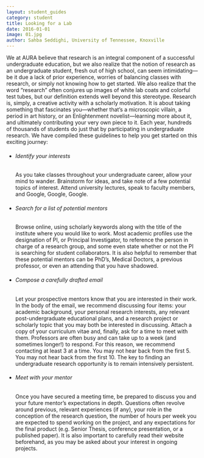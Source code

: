 ```yaml
---
layout: student_guides
category: student
title: Looking for a Lab
date: 2016-01-01
image: 01.jpg
author: Sahba Seddighi, University of Tennessee, Knoxville
---
```

We at AURA believe that research is an integral component of a successful undergraduate education, but we also realize that the notion of research as an undergraduate student, fresh out of high school, can seem intimidating—be it due a lack of prior experience, worries of balancing classes with research, or simply not knowing how to get started. We also realize that the word “research” often conjures up images of white lab coats and colorful test tubes, but our definition extends well beyond this stereotype. Research is, simply, a creative activity with a scholarly motivation. It is about taking something that fascinates you—whether that’s a microscopic villain, a period in art history, or an Enlightenment novelist—learning more about it, and ultimately contributing your very own piece to it.  Each year, hundreds of thousands of students do just that by participating in undergraduate research. We have compiled these guidelines to help you get started on this exciting journey:

<ul class="disc">
<li>
<h6>Identify your interests</h6>
As you take classes throughout your undergraduate career, allow your mind to wander. Brainstorm for ideas, and take note of a few potential topics of interest. Attend university lectures, speak to faculty members, and Google, Google, Google.
</li>
<li>
<h6>Search for a list of potential mentors</h6>  
Browse online, using scholarly keywords along with the title of the institute where you would like to work. Most academic profiles use the designation of PI, or Principal Investigator, to reference the person in charge of a research group, and some even state whether or not the PI is searching for student collaborators. It is also helpful to remember that these potential mentors can be PhD’s, Medical Doctors, a previous professor, or even an attending that you have shadowed.
</li>
<li>
<h6>Compose a carefully drafted email</h6>
Let your prospective mentors know that you are interested in their work. In the body of the email, we recommend discussing four items: your academic background, your personal research interests, any relevant post-undergraduate educational plans, and a research project or scholarly topic that you may both be interested in discussing. Attach a copy of your curriculum vitae and, finally, ask for a time to meet with them. Professors are often busy and can take up to a week (and sometimes longer!) to respond. For this reason, we recommend contacting at least 3 at a time. You may not hear back from the first 5. You may not hear back from the first 10. The key to finding an undergraduate research opportunity is to remain intensively persistent.
</li>
<li>
<h6>Meet with your mentor</h6>
Once you have secured a meeting time, be prepared to discuss you and your future mentor’s expectations in depth. Questions often revolve around previous, relevant experiences (if any), your role in the conception of the research question, the number of hours per week you are expected to spend working on the project, and any expectations for the final product (e.g. Senior Thesis, conference presentation, or a published paper). It is also important to carefully read their website beforehand, as you may be asked about your interest in ongoing projects.
  </li>
</ol>
